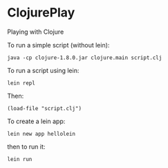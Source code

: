 # ClojurePlay
Playing with Clojure

To run a simple script (without lein): 

`java -cp clojure-1.8.0.jar clojure.main script.clj`

To run a script using lein:

`lein repl`

Then:

`(load-file "script.clj")`

To create a lein app:

`lein new app hellolein`

then to run it:

`lein run`


